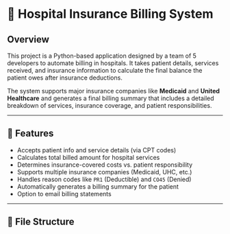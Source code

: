 # 🏥 Hospital Insurance Billing System

## Overview

This project is a Python-based application designed by a team of 5 developers to automate billing in hospitals. It takes patient details, services received, and insurance information to calculate the final balance the patient owes after insurance deductions.

The system supports major insurance companies like **Medicaid** and **United Healthcare** and generates a final billing summary that includes a detailed breakdown of services, insurance coverage, and patient responsibilities.

---

## 🚀 Features

- Accepts patient info and service details (via CPT codes)
- Calculates total billed amount for hospital services
- Determines insurance-covered costs vs. patient responsibility
- Supports multiple insurance companies (Medicaid, UHC, etc.)
- Handles reason codes like `PR1` (Deductible) and `CO45` (Denied)
- Automatically generates a billing summary for the patient
- Option to email billing statements

---

## 📂 File Structure

